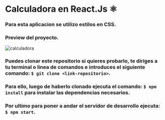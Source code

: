 # Calculadora en React.Js ⚛
### Para esta aplicacion se utilizo estilos en CSS.
### Preview del proyecto.
![calculadora](https://dev-to-uploads.s3.amazonaws.com/uploads/articles/f87v4z6r3kowmmflumem.png)

### Puedes clonar este repositorio si quieres probarlo, te diriges a tu terminal o linea de comandos e introduces el siguiente comando: `$ git clone <link-repositorio>`.

### Para ello, luego de haberlo clonado ejecuta el comando: `$ npm install` para instalar las dependencias necesarios.

### Por ultimo para poner a andar el servidor de desarrollo ejecuta: `$ npm start`.